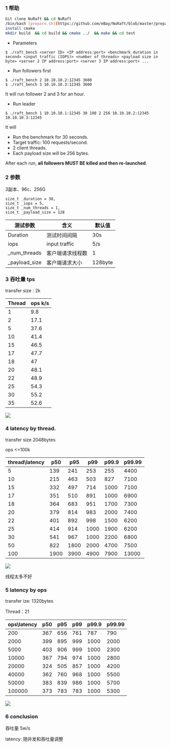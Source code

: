 ### 1 帮助



```sh
Git clone NuRaft && cd NuRaft
/bin/bash [prepare.sh](https://github.com/eBay/NuRaft/blob/master/prepare.sh)
install cmake 
mkdir build  && cd build && cmake ../  && make && cd test
```



- Parameters

```
$ ./raft_bench <server ID> <IP address:port> <benchmark duration in second> <input traffic (IOPS)> <number of threads> <payload size in byte> <server 2 IP address:port> <server 3 IP address:port> ...
```

- Run followers first

```
$ ./raft_bench 2 10.10.10.2:12345 3600
$ ./raft_bench 3 10.10.10.3:12345 3600
```

It will run follower 2 and 3 for an hour.

- Run leader

```
$ ./raft_bench 1 10.10.10.1:12345 30 100 2 256 10.10.10.2:12345 10.10.10.3:12345
```

It will

- Run the benchmark for 30 seconds.
- Target traffic: 100 requests/second.
- 2 client threads.
- Each payload size will be 256 bytes.

After each run, **all followers MUST BE killed and then re-launched**.





### 2 参数



3副本、96c、256G

```
size_t _duration = 30,
size_t _iops = 5,
size_t _num_threads = 1,
size_t _payload_size = 128
```

| 测试参数      | 含义             | 默认值  |
| ------------- | ---------------- | ------- |
| Duration      | 测试时间间隔     | 30s     |
| iops          | input traffic    | 5/s     |
| _num_threads  | 客户端请求线程数 | 1       |
| _payload_size | 客户端请求大小   | 128byte |





### 3 吞吐量 tps

transfer size : 2k

| Thread | ops k/s |
| ------ | ------- |
| 1      | 9.8     |
| 2      | 17.1    |
| 5      | 37.6    |
| 10     | 41.4    |
| 15     | 46.5    |
| 17     | 47.7    |
| 18     | 47      |
| 20     | 48.1    |
| 22     | 48.9    |
| 25     | 54.3    |
| 30     | 55.2    |
| 35     | 52.6    |

![](ops_by_thread.png)





### 4 latency by thread. 

transfer size 2048bytes

ops <=100k	

| thread\latency | p50  | p95  | p99  | p99.9 | p99.99 |
| -------------- | ---- | ---- | ---- | ----- | ------ |
| 5              | 139  | 241  | 253  | 255   | 4400   |
| 10             | 215  | 463  | 503  | 827   | 7100   |
| 15             | 332  | 497  | 714  | 1000  | 7100   |
| 17             | 351  | 510  | 891  | 1000  | 6900   |
| 18             | 364  | 683  | 951  | 1700  | 7300   |
| 20             | 379  | 814  | 983  | 2000  | 7400   |
| 22             | 401  | 892  | 998  | 1500  | 6200   |
| 25             | 414  | 914  | 1000 | 1900  | 6200   |
| 30             | 541  | 967  | 1000 | 2200  | 6800   |
| 50             | 822  | 1800 | 2000 | 4700  | 7500   |
| 100            | 1900 | 3900 | 4900 | 7900  | 13000  |

![](latency_by_thread.png)

线程太多不好





### 5  latency by ops

transfer ize: 1320bytes

Thread：21

| ops\latency | p50  | p95  | p99  | p99.9 | p99.99 |
| ----------- | ---- | ---- | ---- | ----- | ------ |
| 200         | 367  | 656  | 761  | 787   | 790    |
| 2000        | 399  | 895  | 999  | 1000  | 2000   |
| 5000        | 403  | 906  | 999  | 1000  | 2300   |
| 10000       | 367  | 794  | 974  | 1000  | 2800   |
| 20000       | 324  | 505  | 857  | 1000  | 4200   |
| 40000       | 362  | 760  | 968  | 1000  | 5500   |
| 50000       | 383  | 839  | 986  | 1000  | 5700   |
| 100000      | 373  | 783  | 783  | 1000  | 5300   |

![](latency_by_ops-5280310.png)



### 6 conclusion

吞吐量 5w/s

latency: 随并发和吞吐量调整